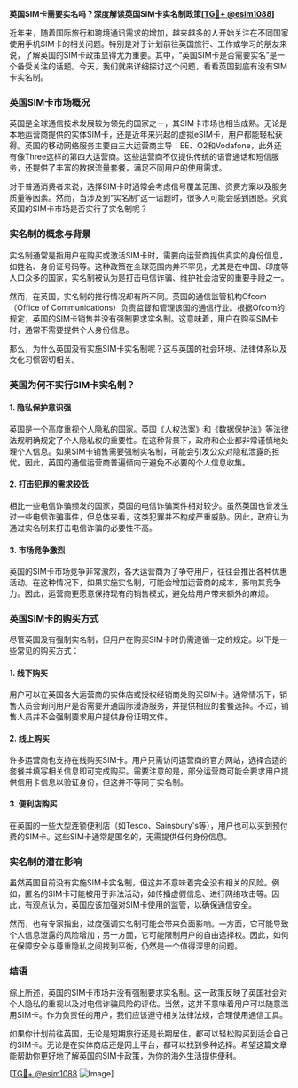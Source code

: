 **英国SIM卡需要实名吗？深度解读英国SIM卡实名制政策[[TG💪+ @esim1088](https://t.me/s/esim1088)]**

近年来，随着国际旅行和跨境通讯需求的增加，越来越多的人开始关注在不同国家使用手机SIM卡的相关问题。特别是对于计划前往英国旅行、工作或学习的朋友来说，了解英国的SIM卡政策显得尤为重要。其中，“英国SIM卡是否需要实名”是一个备受关注的话题。今天，我们就来详细探讨这个问题，看看英国到底有没有SIM卡实名制。

### 英国SIM卡市场概况

英国是全球通信技术发展较为领先的国家之一，其SIM卡市场也相当成熟。无论是本地运营商提供的实体SIM卡，还是近年来兴起的虚拟eSIM卡，用户都能轻松获得。英国的移动网络服务主要由三大运营商主导：EE、O2和Vodafone，此外还有像Three这样的第四大运营商。这些运营商不仅提供传统的语音通话和短信服务，还提供了丰富的数据流量套餐，满足不同用户的使用需求。

对于普通消费者来说，选择SIM卡时通常会考虑信号覆盖范围、资费方案以及服务质量等因素。然而，当涉及到“实名制”这一话题时，很多人可能会感到困惑。究竟英国的SIM卡市场是否实行了实名制呢？

### 实名制的概念与背景

实名制通常是指用户在购买或激活SIM卡时，需要向运营商提供真实的身份信息，如姓名、身份证号码等。这种政策在全球范围内并不罕见，尤其是在中国、印度等人口众多的国家，实名制被认为是打击电信诈骗、维护社会治安的重要手段之一。

然而，在英国，实名制的推行情况却有所不同。英国的通信监管机构Ofcom（Office of Communications）负责监督和管理该国的通信行业。根据Ofcom的规定，英国的SIM卡销售并没有强制要求实名制。这意味着，用户在购买SIM卡时，通常不需要提供个人身份信息。

那么，为什么英国没有实施SIM卡实名制呢？这与英国的社会环境、法律体系以及文化习惯密切相关。

### 英国为何不实行SIM卡实名制？

#### 1. **隐私保护意识强**
英国是一个高度重视个人隐私的国家。英国《人权法案》和《数据保护法》等法律法规明确规定了个人隐私权的重要性。在这种背景下，政府和企业都非常谨慎地处理个人信息。如果SIM卡销售需要强制实名制，可能会引发公众对隐私泄露的担忧。因此，英国的通信运营商普遍倾向于避免不必要的个人信息收集。

#### 2. **打击犯罪的需求较低**
相比一些电信诈骗频发的国家，英国的电信诈骗案件相对较少。虽然英国也曾发生过一些电信诈骗事件，但总体来看，这类犯罪并不构成严重威胁。因此，政府认为通过实名制来打击电信诈骗的必要性不高。

#### 3. **市场竞争激烈**
英国的SIM卡市场竞争非常激烈，各大运营商为了争夺用户，往往会推出各种优惠活动。在这种情况下，如果实施实名制，可能会增加运营商的成本，影响其竞争力。因此，运营商更愿意保持现有的销售模式，避免给用户带来额外的麻烦。

### 英国SIM卡的购买方式

尽管英国没有强制实名制，但用户在购买SIM卡时仍需遵循一定的规定。以下是一些常见的购买方式：

#### 1. **线下购买**
用户可以在英国各大运营商的实体店或授权经销商处购买SIM卡。通常情况下，销售人员会询问用户是否需要开通国际漫游服务，并提供相应的套餐选择。不过，销售人员并不会强制要求用户提供身份证明文件。

#### 2. **线上购买**
许多运营商也支持在线购买SIM卡。用户只需访问运营商的官方网站，选择合适的套餐并填写相关信息即可完成购买。需要注意的是，部分运营商可能会要求用户提供信用卡信息以验证身份，但这并不等同于实名制。

#### 3. **便利店购买**
在英国的一些大型连锁便利店（如Tesco、Sainsbury's等），用户也可以买到预付费的SIM卡。这些SIM卡通常是匿名的，无需提供任何身份信息。

### 实名制的潜在影响

虽然英国目前没有实施SIM卡实名制，但这并不意味着完全没有相关的风险。例如，匿名的SIM卡可能被用于非法活动，如传播虚假信息、进行网络攻击等。因此，有观点认为，英国应该加强对SIM卡使用的监管，以确保通信安全。

然而，也有专家指出，过度强调实名制可能会带来负面影响。一方面，它可能导致个人信息泄露的风险增加；另一方面，它可能限制用户的自由选择权。因此，如何在保障安全与尊重隐私之间找到平衡，仍然是一个值得深思的问题。

### 结语

综上所述，英国的SIM卡市场并没有强制要求实名制。这一政策反映了英国社会对个人隐私的重视以及对电信诈骗风险的评估。当然，这并不意味着用户可以随意滥用SIM卡。作为负责任的用户，我们应该遵守相关法律法规，合理使用通信工具。

如果你计划前往英国，无论是短期旅行还是长期居住，都可以轻松购买到适合自己的SIM卡。无论是在实体商店还是网上平台，都可以找到多种选择。希望这篇文章能帮助你更好地了解英国的SIM卡政策，为你的海外生活提供便利。

[[TG💪+ @esim1088](https://t.me/s/esim1088) ![Image](https://i.postimg.cc/4NQfJmqS/Snipaste-2025-05-13-00-14-12.png)]